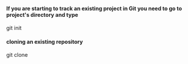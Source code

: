 #### If you are starting to track an existing project in Git you need to go to project's directory and type
 git init
#### cloning an existing repository
 git clone <url> <loacl path>
